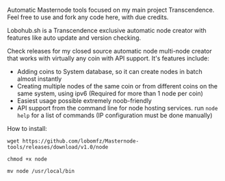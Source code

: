 Automatic Masternode tools focused on my main project Transcendence. Feel free to use and fork any code here, with due credits.

Lobohub.sh is a Transcendence exclusive automatic node creator with features like auto update and version checking.

Check releases for my closed source automatic node multi-node creator that works with virtually any coin with API support. It's features include:
- Adding coins to System database, so it can create nodes in batch almost instantly
- Creating multiple nodes of the same coin or from different coins on the same system, using ipv6 (Required for more than 1 node per coin)
- Easiest usage possible extremely noob-friendly
- API support from the command line for node hosting services. run `node help` for a list of commands (IP configuration must be done manually)

How to install:

`wget https://github.com/lobomfz/Masternode-tools/releases/download/v1.0/node`

`chmod +x node`

`mv node /usr/local/bin`
